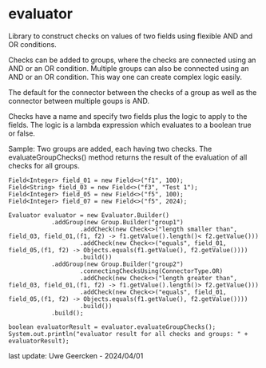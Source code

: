 # evaluator

Library to construct checks on values of two fields using flexible AND and OR conditions.

Checks can be added to groups, where the checks are connected using an AND or an OR condition. Multiple groups can
also be connected using an AND or an OR condition. This way one can create complex logic easily.

The default for the connector between the checks of a group  as well as the connector between  multiple goups is AND.

Checks have a name and specify two fields plus the logic to apply to the fields. The logic is a lambda expression which
evaluates to a boolean true or false.

Sample:
Two groups are added, each having two checks. The evaluateGroupChecks() method returns the
result of the evaluation of all checks for all groups.

    Field<Integer> field_01 = new Field<>("f1", 100);
    Field<String> field_03 = new Field<>("f3", "Test 1");
    Field<Integer> field_05 = new Field<>("f5", 100);
    Field<Integer> field_07 = new Field<>("f5", 2024);
    
    Evaluator evaluator = new Evaluator.Builder()
                .addGroup(new Group.Builder("group1")
                        .addCheck(new Check<>("length smaller than", field_03, field_01,(f1, f2) -> f1.getValue().length()< f2.getValue()))
                        .addCheck(new Check<>("equals", field_01, field_05,(f1, f2) -> Objects.equals(f1.getValue(), f2.getValue())))
                        .build())
                .addGroup(new Group.Builder("group2")
                        .connectingChecksUsing(ConnectorType.OR)
                        .addCheck(new Check<>("length greater than", field_03, field_01,(f1, f2) -> f1.getValue().length()> f2.getValue()))
                        .addCheck(new Check<>("equals", field_01, field_05,(f1, f2) -> Objects.equals(f1.getValue(), f2.getValue())))
                        .build())
                .build();

    boolean evaluatorResult = evaluator.evaluateGroupChecks();
    System.out.println("evaluator result for all checks and groups: " + evaluatorResult);

last update: Uwe Geercken - 2024/04/01